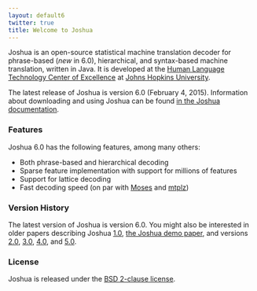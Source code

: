 ```yaml
---
layout: default6
twitter: true
title: Welcome to Joshua
---
```


Joshua is an open-source statistical machine translation decoder for
phrase-based (*new* in 6.0), hierarchical, and syntax-based machine
translation, written in Java.  It is developed at the
[Human Language Technology Center of Excellence](http://hltcoe.jhu.edu/)
at [Johns Hopkins University](http://www.jhu.edu/).

The latest release of Joshua is version 6.0 (February 4,
2015). Information about downloading and using Joshua can be found
[in the Joshua documentation](/6.0/).

### Features

Joshua 6.0 has the following features, among many others:

- Both phrase-based and hierarchical decoding
- Sparse feature implementation with support for millions of features
- Support for lattice decoding
- Fast decoding speed (on par with [Moses](http://statmt.org/moses)
  and [mtplz](https://github.com/kpu/mtplz))

### Version History

The latest version of Joshua is version 6.0. You might also be
interested in older papers describing Joshua
[1.0](http://aclweb.org/anthology/W/W09/W09-0424.pdf),
[the Joshua demo paper](http://aclweb.org/anthology-new/P/P09/P09-4007.pdf),
and versions [2.0](http://aclweb.org/anthology-new/W/W10/W10-1718.pdf),
[3.0](http://aclweb.org/anthology-new/W/W11/W11-2160.pdf),
[4.0](http://aclweb.org/anthology-new/W/W12/W12-3134.pdf), and
[5.0](http://aclweb.org/anthology-new/W/W13/W13-2226.pdf).

### License

Joshua is released under the
[BSD 2-clause license](https://github.com/joshua-decoder/joshua/blob/master/LICENSE). 
